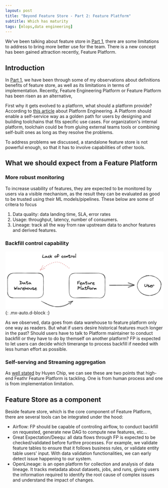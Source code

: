 ```yaml
---
layout: post
title: "Beyond Feature Store - Part 2: Feature Platform"
subtitle: Which has maturity
tags: [mlops,data engineering]
---
```


We've been talking about feature store in [Part 1](https://sudohainguyen.github.io/2023-01-15-beyond-feature-store_p1/), there are some limitations to address to bring more better use for the team. There is a new concept has been gained attraction recently, Feature Platform.

## Introduction
In [Part 1](https://sudohainguyen.github.io/2023-01-15-beyond-feature-store_p1/), we have been through some of my observations about definitions benefits of feature store, as well as its limitations in terms of implementation. Recently, Feature Engineering Platform or Feature Platform has been risen as an alternative,

First why it gets evolved to a platform, what should a platform provide? According to [this article](https://platformengineering.org/blog/what-is-platform-engineering) about Platform Engineering. A Platform should enable a self-service way as a golden path for users by designing and building toolchains that fits specific use cases. For organization's internal platform, toolchain could be from gluing external teams tools or combining self-built ones as long as they resolve the problems.

To address problems we discussed, a standalone feature store is not powerful enough, so that it has to involve capabilities of other tools.

## What we should expect from a Feature Platform

### More robust monitoring
To increase usability of features, they are expected to be monitored by users via a visible mechanism, as the result they can be evaluated as good to be trusted using their ML models/pipelines. These below are some of critera to focus

1. Data quality: data landing time, SLA, error rates
2. Usage: throughput, latency, number of consumers.
3. Lineage: track all the way from raw upstream data to anchor features and derived features.


### Backfill control capability

![Backfill control](/assets/img/backfill.png){: .mx-auto.d-block :}

As we observed, data goes from data warehouse to feature platform only one way as readers. But what if users desire historical features much longer in the past? Should users have to talk to Platform maintainer to conduct backfill or they have to do by themself on another platform? FP is expected to let users can decide which timerange to process backfill if needed with less human effort as possible.


### Self-serving and Streaming aggregation
As [well stated](https://huyenchip.com/2023/01/08/self-serve-feature-platforms.html) by Huyen Chip, we can see these are two points that high-end Feathr Feature Platform is tackling. One is from human process and one is from implementation limitation.

## Feature Store as a component
Beside feature store, which is the core component of Feature Platform, there are several tools can be integrated under the hood:

- Airflow: FP should be capable of controling airflow, to conduct backfill on requested, generate new DAG to compute new features, etc...
- Great Expectation/Deequ: all data flows through FP is expected to be checked/validated before furthre processes. For example, we validate feature tables to ensure that it follows business rules, or validate entity table users' input. With data validation functionalities, we can early detect issue happening to our system.
- OpenLineage: is an open platform for collection and analysis of data lineage. It tracks metadata about datasets, jobs, and runs, giving users the information required to identify the root cause of complex issues and understand the impact of changes.


